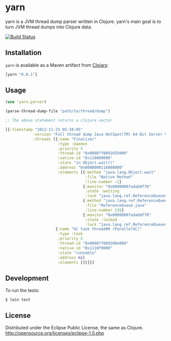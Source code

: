 # yarn

yarn is a JVM thread dump parser written in Clojure. yarn's main goal is to turn JVM thread dumps
into Clojure data.

[![Build Status](https://secure.travis-ci.org/aesterline/yarn.png)](http://travis-ci.org/aesterline/yarn)

## Installation

`yarn` is available as a Maven artifact from [Clojars](http://clojars.org/yarn):

```clojure
[yarn "0.0.1"]
```

## Usage

```clojure
(use 'yarn.parser)

(parse-thread-dump-file "path/to/thread/dump")

;; The above statement returns a clojure vector

[{:timestamp "2012-11-25 05:38:05"
            :version "Full thread dump Java HotSpot(TM) 64-Bit Server VM (23.0-b17 mixed mode)"
            :threads [{:name "Finalizer"
                       :type :daemon
                       :priority 5
                       :thread-id "0x00007f8092055000"
                       :native-id "0x116009000"
                       :state "in Object.wait()"
                       :address "0x0000000116008000"
                       :elements [{:method "java.lang.Object.wait"
                                   :file "Native Method"
                                   :line-number -1}
                                  {:monitor "0x00000007adab0f70"
                                   :state :waiting
                                   :lock "java.lang.ref.ReferenceQueue$Lock"}
                                  {:method "java.lang.ref.ReferenceQueue.remove"
                                   :file "ReferenceQueue.java"
                                   :line-number 135}
                                  {:monitor "0x00000007adab0f70"
                                   :state :locked
                                   :lock "java.lang.ref.ReferenceQueue$Lock"}]}
                      {:name "GC task thread#0 (ParallelGC)"
                       :type :task
                       :priority 5
                       :thread-id "0x00007f809200e000"
                       :native-id "0x1110f9000"
                       :state "runnable"
                       :address nil
                       :elements []}]}]
```

## Development

To run the tests:

    $ lein test

## License

Distributed under the Eclipse Public License, the same as Clojure. <http://opensource.org/licenses/eclipse-1.0.php>